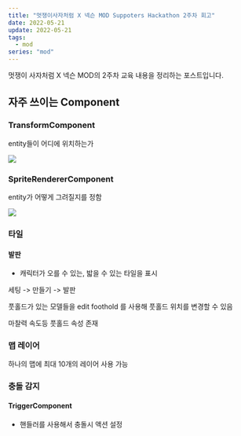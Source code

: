 ```yaml
---
title: "멋쟁이사자처럼 X 넥슨 MOD Suppoters Hackathon 2주차 회고"
date: 2022-05-21
update: 2022-05-21
tags:
  - mod
series: "mod"
---
```


멋쟁이 사자처럼 X 넥슨 MOD의 2주차 교육 내용을 정리하는 포스트입니다.



## 자주 쓰이는 Component

### TransformComponent

entity들이 어디에 위치하는가

![](./transform-comp.png)

### SpriteRendererComponent

entity가 어떻게 그려질지를 정함

![](./sprite-renderer-comp.png)



### 타일

#### 발판

* 캐릭터가 오를 수 있는, 밟을 수 있는 타일을 표시



세팅 -> 만들기 -> 발판

풋홀드가 있는 모델들을 edit foothold 를 사용해 풋홀드 위치를 변경할 수 있음

마찰력 속도등 풋홀드 속성 존재



### 맵 레이어

하나의 맵에 최대 10개의 레이어 사용 가능



### 충돌 감지

#### TriggerComponent



* 핸들러를 사용해서 충돌시 액션 설정
